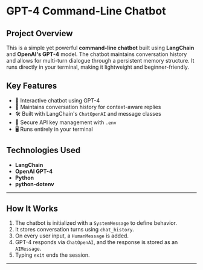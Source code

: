 # GPT-4 Command-Line Chatbot

## Project Overview

This is a simple yet powerful **command-line chatbot** built using **LangChain** and **OpenAI's GPT-4** model. The chatbot maintains conversation history and allows for multi-turn dialogue through a persistent memory structure. It runs directly in your terminal, making it lightweight and beginner-friendly.

## Key Features

- 💬 Interactive chatbot using GPT-4  
- 🧠 Maintains conversation history for context-aware replies  
- 🛠 Built with LangChain's `ChatOpenAI` and message classes  
- 🔐 Secure API key management with `.env`  
- 🖥 Runs entirely in your terminal  

## Technologies Used

- **LangChain**
- **OpenAI GPT-4**
- **Python**
- **python-dotenv**

---

## How It Works

1. The chatbot is initialized with a `SystemMessage` to define behavior.  
2. It stores conversation turns using `chat_history`.  
3. On every user input, a `HumanMessage` is added.  
4. GPT-4 responds via `ChatOpenAI`, and the response is stored as an `AIMessage`.  
5. Typing `exit` ends the session.

---

